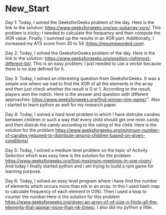 # New_Start
 
Day 1: Today, I solved the GeeksforGeeks problem of the day. Here is the link to the solution: https://www.geeksforgeeks.org/xor-subarray-xors/. This problem is tricky; I needed to calculate the frequency and then compute the XOR value. Finally, I summed up the results in an XOR part. Additionally, I increased my ATS score from 30 to 54 (https://resumeworded.com).

Day 2: Today, I solved the GeeksforGeeks problem of the day. Here is the link to the solution: https://www.geeksforgeeks.org/position-rightmost-different-bit/. This is an easy problem; I just needed to use a vector because there is no size defined for it.

Day 3: Today, I solved an interesting question from GeeksforGeeks. It was a simple one where we had to find the XOR of all the elements in the array and then just check whether the result is 0 or 1. According to the result, players won the match. Here is the answer and question with different approaches: https://www.geeksforgeeks.org/find-winner-nim-game/.". Also i started to learn python as well for my research paper.

Day 4: Today, I solved a hard level problem in which I have distrube candies between children in such a way that every child should get one mnin candy and then distrub the candy according to the rating of the child. Here is the solution for the problem https://www.geeksforgeeks.org/minimum-number-of-candies-required-to-distribute-among-children-based-on-given-conditions/.

Day 5: Today, I solved a medium level problem on the topic of Activity Selection which was easy here is the solution for the problem https://www.geeksforgeeks.org/find-maximum-meetings-in-one-room/. And today I finally started python and i am trying to build a rpm game for learning purpose.

Day 6: Today, I solved an easy level program where i have find the number of elements which occurs more than n/k in an array. In this I used hash map to calculate frequency of each element in O(N). Then i used a loop to counter the number.Here is the solution for this problem https://www.geeksforgeeks.org/given-an-array-of-of-size-n-finds-all-the-elements-that-appear-more-than-nk-times/. I also did my python a little.